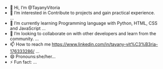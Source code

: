 - 👋 Hi, I’m @TayanyVitoria
- 👀 I’m interested in Contribute to projects and gain practical experience. ...
- 🌱 I’m currently learning Programming language with Python, HTML, CSS and JavaScript ...
- 💞️ I’m looking to collaborate on with other developers and learn from the community. ...
- 📫 How to reach me https://www.linkedin.com/in/tayany-vit%C3%B3ria-176333286/ ...
- 😄 Pronouns:she/her...
- ⚡ Fun fact: ...

<!---
TayanyVitoria/TayanyVitoria is a ✨ special ✨ repository because its `README.md` (this file) appears on your GitHub profile.
You can click the Preview link to take a look at your changes.
--->
